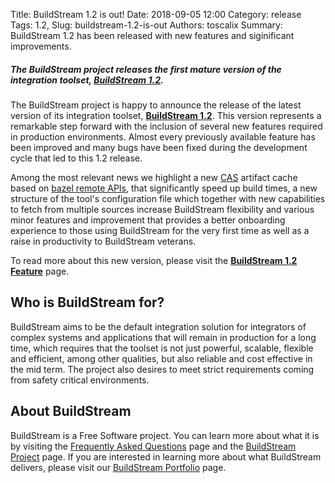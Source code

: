 Title: BuildStream 1.2 is out!
Date: 2018-09-05 12:00
Category: release
Tags: 1.2,
Slug: buildstream-1.2-is-out
Authors: toscalix
Summary: BuildStream 1.2 has been released with new features and siginificant improvements.


##### *The BuildStream project releases the first mature version of the integration toolset,* **[BuildStream 1.2]({filename}../pages/releases.md).**

The BuildStream project is happy to announce the release of the latest version of its integration toolset, **[BuildStream 1.2]({filename}../pages/releases.md)**. This version represents a remarkable step forward with the inclusion of several new features required in production environments. Almost every previously available feature has been improved and many bugs have been fixed during the development cycle that led to this 1.2 release.

Among the most relevant news we highlight a new [CAS](https://en.wikipedia.org/wiki/Content-addressable_storage) artifact cache based on [bazel remote APIs](https://github.com/bazelbuild/remote-apis), that significantly speed up build times, a new structure of the tool's configuration file which together with new capabilities to fetch from multiple sources increase BuildStream flexibility and various minor features and improvement that provides a better onboarding experience to those using BuildStream for the very first time as well as a raise in productivity to BuildStream veterans.

To read more about this new version, please visit the **[BuildStream 1.2 Feature]({filename}../pages/feature_page.md)** page.

## Who is BuildStream for?

BuildStream aims to be the default integration solution for integrators of complex systems and applications that will remain in production for a long time, which requires that the toolset is not just powerful, scalable, flexible and efficient, among other qualities, but also reliable and cost effective in the mid term. The project also desires to meet strict requirements coming from safety critical environments.

## About BuildStream

BuildStream is a Free Software project. You can learn more about what it is by visiting the [Frequently Asked Questions]({filename}../pages/faq.md#about-buildstream) page and the [BuildStream Project]({filename}../pages/community.md) page. If you are interested in learning more about what BuildStream delivers, please visit our [BuildStream Portfolio]({filename}../pages/portfolio.md) page.
